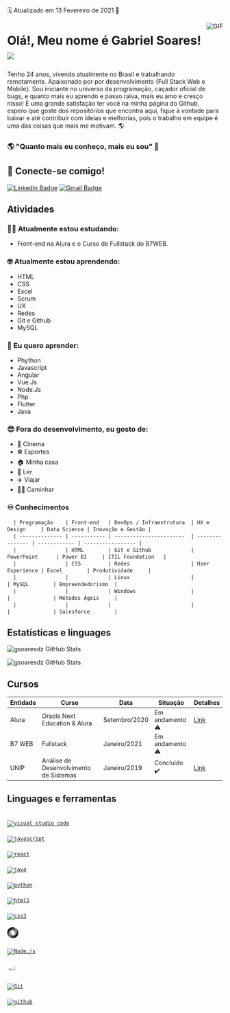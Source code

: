 <!-- https://emojipedia.org/ -->
:spiral_calendar: Atualizado em 13 Fevereiro de 2021 💎

<img align="right" alt="GIF" height="190px" src="https://media.giphy.com/media/GnTHlXYp08VDJllWj7/giphy.gif" />

# Olá!, Meu nome é Gabriel Soares! <img src="https://github.com/blackcater/blackcater/raw/master/images/Hi.gif" height="32" />
Tenho 24 anos, vivendo atualmente no Brasil e trabalhando remotamente. Apaixonado por por desenvolvimento {Full Stack Web e Mobile}. Sou iniciante no universo da programação, caçador oficial de bugs, e quanto mais eu aprendo e passo raiva, mais eu amo e cresço nisso! É uma grande satisfação ter você na minha página do Github, espero que goste dos repositórios que encontra aqui, fique à vontade para baixar e até contribuir com ideias e melhorias, pois o trabalho em equipe é uma das coisas que mais me motivam. :earth_americas:

### 🌎 "Quanto mais eu conheço, mais eu sou" 🧠

## 🔗 Conecte-se comigo!  
[![Linkedin Badge](https://img.shields.io/badge/-LinkedIn-blue?style=flat-square&logo=Linkedin&logoColor=white&link=https://https://www.linkedin.com/in/gsoaresdesouza//)](https://www.linkedin.com/in/gsoaresdesouza//)
[![Gmail Badge](https://img.shields.io/badge/-Gmail-c14438?style=flat-square&logo=Gmail&logoColor=white&link=mailto:gsoaresdesouza@gmail.com)](mailto:gsoaresdesouza@gmail.com)

## Atividades

  ### 👨‍💻 Atualmente estou estudando: 
  - Front-end na Alura e o Curso de Fullstack do B7WEB.

  ### :nerd_face: Atualmente estou aprendendo:
  - HTML 
  - CSS
  - Excel
  - Scrum
  - UX
  - Redes
  - Git e Github
  - MySQL

  ### :thinking: Eu quero aprender:
  - Phython
  - Javascript
  - Angular
  - Vue.Js
  - Node.Js
  - Php
  - Flutter
  - Java

  ### 😎 Fora do desenvolvimento, eu gosto de:
  - :cinema: Cinema
  - ⚽ Esportes
  - :house: Minha casa
  - :blue_book: Ler
  - :airplane: Viajar
  - 🏃‍♂️ Caminhar
  
  ### :infinity: Conhecimentos

      | Programação    | Front-end   | DevOps / Infraestrutura  | UX e Design     | Data Science | Inovação e Gestão | 
      | -------------- | ----------- | -----------------------  | --------------- | ------------ | ----------------- |
      |                | HTML        | Git e Github             | PowerPoint      | Power BI     | ITIL Foundation   |
      |                | CSS         | Redes                    | User Experience | Excel        | Produtividade     |
      |                |             | Linux                    |                 | MySQL        | Empreendedorismo  |
      |                |             | Windows                  |                 |              | Métodos Ágeis     |
      |                |             |                          |                 |              | Salesforce        |

## Estatísticas e linguages
![gsoaresdz GitHub Stats](https://github-readme-stats.vercel.app/api?username=gsoaresdz&show_icons=true)

![gsoaresdz GitHub Stats](https://github-readme-stats.vercel.app/api/top-langs/?username=gsoaresdz&show_icons=true)

## Cursos
| Entidade | Curso | Data | Situação | Detalhes |
| -------- | ------- | --------- | -------- | ------- |
| Alura | Oracle Next Education & Alura | Setembro/2020 | Em andamento :warning: | <a href="https://github.com/gsoaresdz/Curso-Alura-e-Alura-Oracle-Next-Education">Link</a> |
| B7 WEB | Fullstack | Janeiro/2021 | Em andamento :warning: | 
| UNIP | Análise de Desenvolvimento de Sistemas | Janeiro/2019 | Concluido :heavy_check_mark: | <a href="https://github.com/gsoaresdz/Faculdade-UNIP-ADS">Link</a>

## Linguages e ferramentas
[<code>
<img alt="visual studio code" width="26px" src="https://img.icons8.com/fluent/240/000000/visual-studio-code-2019.png" />
</code>](https://code.visualstudio.com/)
[<code>
<img alt="javascript" width="26px" src="https://img.icons8.com/color/240/000000/javascript.png" />
</code>](https://developer.mozilla.org/en-US/docs/Web/JavaScript)
[<code>
<img alt="react" width="26px" src="https://img.icons8.com/color/240/000000/react-native.png" />
</code>](https://reactjs.org/)
[<code>
<img alt="java" width="26px" src="https://img.icons8.com/color/240/000000/java-coffee-cup-logo.png">
</code>](https://docs.oracle.com/en/java/)
[<code>
<img alt="python" width="26px" src="https://img.icons8.com/color/240/000000/python.png">
</code>](https://www.python.org/)
[<code>
<img alt="html5" width="26px" src="https://img.icons8.com/color/240/000000/html-5.png">
</code>](https://developer.mozilla.org/en-US/docs/Web/HTML)
[<code>
<img alt="css3" width="26px" src="https://img.icons8.com/color/240/000000/css3.png">
</code>](https://developer.mozilla.org/en-US/docs/Web/CSS)
[<code>
<img alt="json" width="26px" src="https://raw.githubusercontent.com/github/explore/80688e429a7d4ef2fca1e82350fe8e3517d3494d/topics/json/json.png">
</code>](https://www.json.org/json-en.html)
[<code>
<img alt="Node.js" width="26px" src="https://img.icons8.com/color/240/000000/nodejs.png">
</code>](https://nodejs.org/en/)
[<code>
<img alt="MySQL" width="26px" src="https://raw.githubusercontent.com/github/explore/80688e429a7d4ef2fca1e82350fe8e3517d3494d/topics/mysql/mysql.png">
</code>](https://dev.mysql.com/)
[<code>
<img alt="Git" width="26px" src="https://img.icons8.com/color/240/000000/git.png">
</code>](https://git-scm.com/)
[<code>
<img alt="github" width="26px" src="https://img.icons8.com/ios-glyphs/240/000000/github.png">
</code>](https://github.com/)
